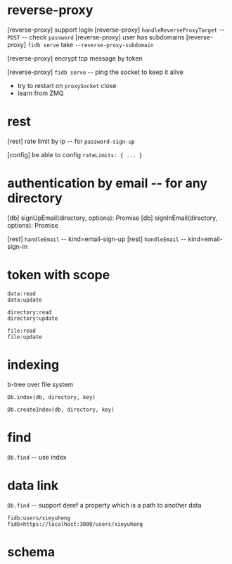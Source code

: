 # reverse-proxy

[reverse-proxy] support login
[reverse-proxy] `handleReverseProxyTarget` -- `POST` -- check `password`
[reverse-proxy] user has subdomains
[reverse-proxy] `fidb serve` take `--reverse-proxy-subdomain`

[reverse-proxy] encrypt tcp message by token

[reverse-proxy] `fidb serve` -- ping the socket to keep it alive

- try to restart on `proxySocket` close
- learn from ZMQ

# rest

[rest] rate limit by ip -- for `password-sign-up`

[config] be able to config `rateLimits: { ... }`

# authentication by email -- for any directory

[db] signUpEmail(directory, options): Promise<void>
[db] signInEmail(directory, options): Promise<Token>

[rest] `handleEmail` -- kind=email-sign-up
[rest] `handleEmail` -- kind=email-sign-in

# token with scope

```
data:read
data:update

directory:read
directory:update

file:read
file:update
```

# indexing

b-tree over file system

`Db.index(db, directory, key)`

`Db.createIndex(db, directory, key)`

# find

`Db.find` -- use index

# data link

`Db.find` -- support deref a property which is a path to another data

```
fidb:users/xieyuheng
fidb+https://localhost:3000/users/xieyuheng
```

# schema
